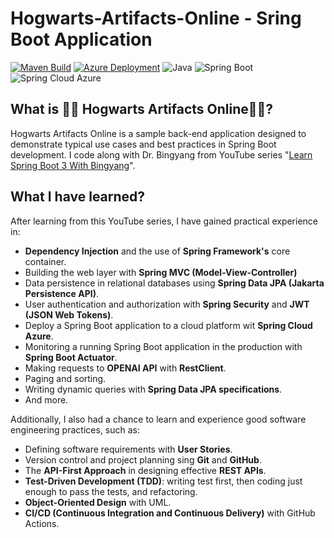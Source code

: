 ﻿# Hogwarts-Artifacts-Online - Sring Boot Application

[![Maven Build](https://img.shields.io/badge/Maven_Build-passing-green.svg)]()
[![Azure Deployment](https://img.shields.io/badge/Azure_Deployment-passing-green.svg)]()
![Java](https://img.shields.io/badge/Java-17-blue) 
![Spring Boot](https://img.shields.io/badge/Spring_Boot-3.3.1-blue.svg)
![Spring Cloud Azure](https://img.shields.io/badge/Spring_Cloud_Azure-5.7.0-blue.svg)

## What is 🧙‍♂️ Hogwarts Artifacts Online🧙‍♂️?

Hogwarts Artifacts Online is a sample back-end application designed to demonstrate typical use cases and best practices in Spring Boot development. I code along with Dr. Bingyang from YouTube series "[Learn Spring Boot 3 With Bingyang](https://www.youtube.com/playlist?list=PLqq9AhcMm2oPdXXFT3fzjaKLsVymvMXaY)".

## What I have learned?
After learning from this YouTube series, I have gained practical experience in:
- **Dependency Injection** and the use of **Spring Framework's** core container.
- Building the web layer with **Spring MVC (Model-View-Controller)**
- Data persistence in relational databases using **Spring Data JPA (Jakarta Persistence API)**.
- User authentication and authorization with **Spring Security** and **JWT (JSON Web Tokens)**.
- Deploy a Spring Boot application to a cloud platform wit **Spring Cloud Azure**.
- Monitoring a running Spring Boot application in the production with **Spring Boot Actuator**.
- Making requests to **OPENAI API** with **RestClient**.
- Paging and sorting.
- Writing dynamic queries with **Spring Data JPA specifications**.
- And more.

Additionally, I also had a chance to learn and experience good software engineering practices, such as:
- Defining software requirements with **User Stories**.
- Version control and project planning sing **Git** and **GitHub**.
- The **API-First Approach** in designing effective **REST APIs**.
- **Test-Driven Development (TDD)**: writing test first, then coding just enough to pass the tests, and refactoring.
- **Object-Oriented Design** with UML.
- **CI/CD (Continuous Integration and Continuous Delivery)** with GitHub Actions.

